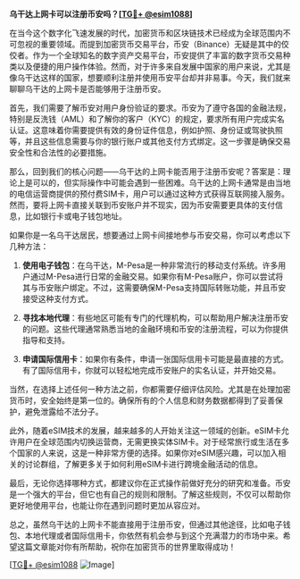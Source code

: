**乌干达上网卡可以注册币安吗？[[TG💪+ @esim1088](https://t.me/s/esim1088)]**

在当今这个数字化飞速发展的时代，加密货币和区块链技术已经成为全球范围内不可忽视的重要领域。而提到加密货币交易平台，币安（Binance）无疑是其中的佼佼者。作为一个全球知名的数字资产交易平台，币安提供了丰富的数字货币交易种类以及便捷的用户操作体验。然而，对于许多来自发展中国家的用户来说，尤其是像乌干达这样的国家，想要顺利注册并使用币安平台却并非易事。今天，我们就来聊聊乌干达的上网卡是否能够用于注册币安。

首先，我们需要了解币安对用户身份验证的要求。币安为了遵守各国的金融法规，特别是反洗钱（AML）和了解你的客户（KYC）的规定，要求所有用户完成实名认证。这意味着你需要提供有效的身份证件信息，例如护照、身份证或驾驶执照等，并且这些信息需要与你的银行账户或其他支付方式绑定。这一步骤是确保交易安全性和合法性的必要措施。

那么，回到我们的核心问题——乌干达的上网卡能否用于注册币安呢？答案是：理论上是可以的，但实际操作中可能会遇到一些困难。乌干达的上网卡通常是由当地的电信运营商提供的预付费SIM卡，用户可以通过这种方式获得互联网接入服务。然而，要将上网卡直接关联到币安账户并不现实，因为币安需要更具体的支付信息，比如银行卡或电子钱包地址。

如果你是一名乌干达居民，想要通过上网卡间接地参与币安交易，你可以考虑以下几种方法：

1. **使用电子钱包**：在乌干达，M-Pesa是一种非常流行的移动支付系统。许多用户通过M-Pesa进行日常的金融交易。如果你有M-Pesa账户，你可以尝试将其与币安账户绑定。不过，这需要确保M-Pesa支持国际转账功能，并且币安接受这种支付方式。

2. **寻找本地代理**：有些地区可能有专门的代理机构，可以帮助用户解决注册币安的问题。这些代理通常熟悉当地的金融环境和币安的注册流程，可以为你提供指导和支持。

3. **申请国际信用卡**：如果你有条件，申请一张国际信用卡可能是最直接的方式。有了国际信用卡，你就可以轻松地完成币安账户的实名认证，并开始交易。

当然，在选择上述任何一种方法之前，你都需要仔细评估风险。尤其是在处理加密货币时，安全始终是第一位的。确保所有的个人信息和财务数据都得到了妥善保护，避免泄露给不法分子。

此外，随着eSIM技术的发展，越来越多的人开始关注这一领域的创新。eSIM卡允许用户在全球范围内切换运营商，无需更换实体SIM卡。对于经常旅行或生活在多个国家的人来说，这是一种非常方便的选择。如果你对eSIM感兴趣，可以加入相关的讨论群组，了解更多关于如何利用eSIM卡进行跨境金融活动的信息。

最后，无论你选择哪种方式，都建议你在正式操作前做好充分的研究和准备。币安是一个强大的平台，但它也有自己的规则和限制。了解这些规则，不仅可以帮助你更好地使用平台，也能让你在遇到问题时更加从容应对。

总之，虽然乌干达的上网卡不能直接用于注册币安，但通过其他途径，比如电子钱包、本地代理或者国际信用卡，你依然有机会参与到这个充满潜力的市场中来。希望这篇文章能对你有所帮助，祝你在加密货币的世界里取得成功！

[[TG💪+ @esim1088](https://t.me/s/esim1088) ![Image](https://i.postimg.cc/4NQfJmqS/Snipaste-2025-05-13-00-14-12.png)]